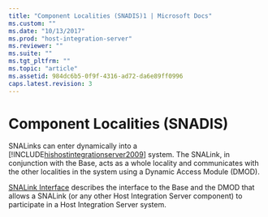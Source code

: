 ```yaml
---
title: "Component Localities (SNADIS)1 | Microsoft Docs"
ms.custom: ""
ms.date: "10/13/2017"
ms.prod: "host-integration-server"
ms.reviewer: ""
ms.suite: ""
ms.tgt_pltfrm: ""
ms.topic: "article"
ms.assetid: 984dc6b5-0f9f-4316-ad72-da6e89ff0996
caps.latest.revision: 3
---
```

# Component Localities (SNADIS)
SNALinks can enter dynamically into a [!INCLUDE[hishostintegrationserver2009](../core/includes/hishostintegrationserver2009-md.md)] system. The SNALink, in conjunction with the Base, acts as a whole locality and communicates with the other localities in the system using a Dynamic Access Module (DMOD).  
  
 [SNALink Interface](../core/snalink-interface.md) describes the interface to the Base and the DMOD that allows a SNALink (or any other Host Integration Server component) to participate in a Host Integration Server system.